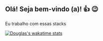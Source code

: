 ## Olá! Seja bem-vindo (a)! 👍 😉

Eu trabalho com essas stacks

[![Douglas's wakatime stats](https://github-readme-stats.vercel.app/api/wakatime?username=menezedouglas)](https://github.com/anuraghazra/github-readme-stats)
